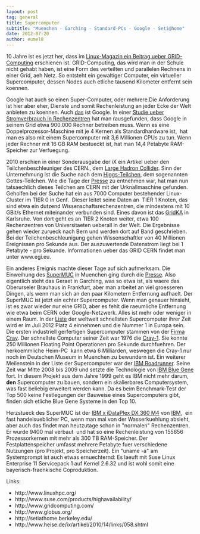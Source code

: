 ```yaml
---
layout: post
tag: general
title: Supercomputer
subtitle: "Muenchen - Garching - Standard-PCs - Google - Seti@home"
date: 2012-07-20
author: eumel8
---
```


<p>10 Jahre ist es jetzt her, dass im <a href="http://www.linux-magazin.de/Heft-Abo/Ausgaben/2002/01/Globale-Rechenscheibe">Linux-Magazin ein Beitrag ueber GRID-Computing</a> erschienen ist. GRID-Computing, das wird man in der Schule nicht gehabt haben, ist eine Form des verteilten und parallelen Rechnens in einer Grid, aeh Netz. So entsteht ein gewaltiger Computer, ein virtueller Supercomputer, dessen Nodes auch etliche tausend Kilometer entfernt sein koennen. 
<br/>

Google hat auch so einen Super-Computer, oder mehrere.Die Anforderung ist hier aber eher, Dienste und somit Rechenleistung an jeder Ecke der Welt anbieten zu koennen. Auch <a href="http://news.google.com/news?ned=kr" target="_blank">das</a> ist Google. In einer <a href="http://www.datacenterknowledge.com/archives/2011/08/01/report-google-uses-about-900000-servers/" target="_blank">Studie ueber Stromverbrauch in Rechenzentren</a> hat man rausgefunden, dass Google in seinem Grid etwa 900.000 Rechner betreiben muss. Wenn es eine Doppelprozessor-Maschine mit je 4 Kernen als Standardhardware ist,  hat man es also mit einem Supercomputer mit 3,6 Millionen CPUs zu tun. Wenn jeder Rechner mit 16 GB RAM bestueckt ist, hat man 14,4 Petabyte RAM-Speicher zur Verfuegung.</p>

<p>2010 erschien in einer Sonderausgabe der iX ein Artikel ueber den Teilchenbeschleuniger des CERN., dem <a href="http://lhc.web.cern.ch/lhc/" target="_blank">Large Hadron Collider</a>. Sinn der Unternehmung ist die Suche nach dem <a href="http://de.wikipedia.org/wiki/Higgs-Boson" target="_blank">Higgs-Teilchen</a>, dem sogenannten Gottes-Teilchen. Wie die Tage der <a href="http://www.spiegel.de/wissenschaft/technik/cern-entdeckung-des-higgs-bosons-am-lhc-a-842561.html" target="_blank">Presse</a> zu entnehmen war, hat man nun tatsaechlich dieses Teilchen am CERN mit der Urknallmaschine gefunden.  Geholfen bei der Suche hat ein aus 7000 Computer bestehender Linux-Cluster im TIER 0 in Genf.  Dieser leitet seine Daten an  TIER 1 Knoten, das sind etwa ein dutzend Wissenschaftsrechenzentren, die mindestens mit 10 GBit/s Ethernet miteinander verbunden sind. Eines davon ist das <a href="http://grid.fzk.de/" target="_blank">GridKA</a> in Karlsruhe. Von dort geht es an TIER 2 Knoten weiter, etwa 100 Rechenzentren von Universitaeten ueberall in der Welt. Die Ergebnisse gehen wieder zurueck nach Bern und werden dort auf Band geschrieben. Bei der Teilchenbeschleunigung gehen Wissenschaftler von 40 Millionen Ereignissen pro Sekunde aus. Der auszuwertende Datenstrom liegt bei 1 Petabyte - pro Sekunde. Informationen ueber das GRID CERN findet man unter www.egi.eu.</p>

<p>Ein anderes Ereignis machte dieser Tage auf sich aufmerksam. Die Einweihung des <a href="http://www.lrz.de/services/compute/supermuc/" target="_blank">SuperMUC</a> in Muenchen ging durch die <a href="http://www.focus.de/wissen/technik/erfindungen/superhirn-supermuc-europas-groesster-superrechner-wird-eingeweiht_aid_784338.html" target="_blank">Presse</a>. Also eigentlich steht das Geraet in Garching, was so etwa ist, als waere das Oberurseler Brauhaus in Frankfurt, aber man arbeitet an viel groesseren Dingen, als wenn man sich an den paar Kilometern Entfernung aufhaelt. Der SuperMUC ist jetzt ein echter Supercomputer. Wenn man genauer hinsieht, ist es zwar wieder nur eine GRID, aber es fehlt die raeumliche Entfernung wie etwa beim CERN oder Google-Netzwerk. Alles ist mehr oder weniger in einem Raum. In der <a href="http://top500.org" target="_blank">Liste</a> der weltweit schnellsten Supercomputer ihrer Zeit wird er im Juli 2012 Platz 4 einnehmen und die Nummer 1 in Europa sein.  Die ersten industriell gerfertigen Supercomputer stammen von der <a href="http://www.cray.com" target="_blank">Firma Cray</a>. Der schnellste Computer seiner Zeit war 1976 die <a href="http://de.wikipedia.org/wiki/Cray-1" target="_blank">Cray-1</a>. Sie konnte 250 Millionen Floating Point Operationen pro Sekunde durchfuehren. Der herkoemmliche Heim-PC  kann etwa 6 Milliarden, weswegen die Cray-1 nur noch im Deutschen Museum in Muenchen zu bewundern ist. Ein weiterer Meilenstein in der Liste der Supercomputer war der <a href="http://de.wikipedia.org/wiki/IBM_Roadrunner" target="_blank">IBM Roadrunner</a>. Seine Zeit war Mitte 2008 bis 2009 und setzte die Technologie von <a href="http://de.wikipedia.org/wiki/BlueGene" target="_blank">IBM Blue Gene</a> fort. In diesem Projekt aus dem Jahre 1999 geht es IBM nicht mehr darum, <strong>den</strong> Supercomputer zu bauen, sondern ein skalierbares Computersystem, was fast beliebig erweitert werden kann. Da es beim Benchmark-Test der Top 500 keine Festlegungen der Bauweise eines Supercomputers gibt, finden sich etliche Blue Gene Systeme in den Top 10.</p>

<p>Herzstueck des SuperMUC ist der <a href="http://public.dhe.ibm.com/common/ssi/ecm/en/xsd03133usen/XSD03133USEN.PDF" target="_blank">IBM x iDataPlex DX 360 M4</a> von <a href="http://www-03.ibm.com/systems/x/hardware/rack/dx360m4/index.html" target="_blank">IBM</a>,  ein fast handelsueblicher PC, wenn man mal von der Wasserkuehlung absieht, aber auch das findet man heutzutage schon in "normalen" Rechenzentren. Er wurde 9400 mal verbaut  und hat so eine Rechenleistung von 155656 Prozessorkernen mit mehr als 300 TB RAM-Speicher. Der Festplattenspeicher umfasst mehrere Petabyte fuer verschiedene Nutzungen (pro Projekt, pro Speicherzeit). Ein "uname -a" am Systemprompt ist auch etwas ernuechternd: Es laeuft mit Suse Linux Enterprise 11 Servicepack 1 auf Kernel 2.6.32 und ist wohl somit eine bayerisch-fraenkische Coproduktion.</p>


<p>Links:</p>
<ul>
<li>http://www.linuxhpc.org/</li>
<li>http://www.suse.com/products/highavailability/</li>
<li>http://www.gridcomputing.com/</li>
<li>http://www.globus.org/</li>
<li>http://setiathome.berkeley.edu/</li>
<li>http://www.heise.de/ix/artikel/2010/14/links/058.shtml</li>
</ul>
